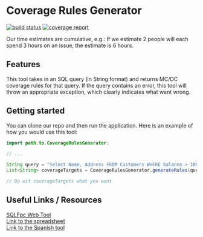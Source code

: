 # Coverage Rules Generator

<!---
e.g. https://gitlab.ewi.tudelft.nl/TI2806/2018-2019/CS/CP19-CS-01/cool-project/badges/master/pipeline.svg
--->

[![build status](https://gitlab.ewi.tudelft.nl/TI2806/2018-2019/ST/cp19-st-01/st-01/badges/master/pipeline.svg)](https://gitlab.ewi.tudelft.nl/TI2806/2018-2019/ST/cp19-st-01/st-01/commits/master)
[![coverage report](https://gitlab.ewi.tudelft.nl/TI2806/2018-2019/ST/cp19-st-01/st-01/badges/master/coverage.svg)](https://gitlab.ewi.tudelft.nl/TI2806/2018-2019/ST/cp19-st-01/st-01/commits/master)


Our time estimates are cumulative, e.g.: If we estimate 2 people will each spend 3 hours on an issue, the estimate is 6 hours.

## Features

This tool takes in an SQL query (in String format) and returns MC/DC coverage rules for that query.
If the query contains an error, this tool will throw an appropriate exception, which clearly indicates what went wrong.

## Getting started

You can clone our repo and then run the application.
Here is an example of how you would use this tool:

```java
import path.to.CoverageRulesGenerator;

// ...

String query = "Select Name, Address FROM Customers WHERE balance > 1000";
List<String> coverageTargets = CoverageRulesGenerator.generateRules(query);

// Do wit coverageTargets what you want
```

## Useful Links / Resources

[SQLFpc Web Tool](https://in2test.lsi.uniovi.es/sqlfpc/SQLFpcWeb.aspx)  
[Link to the spreadsheet](https://docs.google.com/spreadsheets/d/1MvCkE1jT9OSuqwx1zA13ZczDIyj6YJizuWKqK0SITdY/edit#gid=0)  
[Link to the Spanish tool](https://in2test.lsi.uniovi.es/sqlfpc/SQLFpcWeb.aspx)
